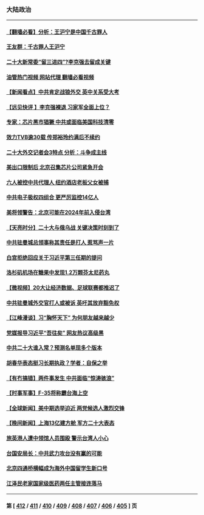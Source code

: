 ### 大陆政治
---
#### [【翻墙必看】分析：王沪宁是中国千古罪人](../../pages/ncid277/n13849939.md?10211245) 
#### [王友群：千古罪人王沪宁](../../pages/ncid277/n13849773.md?10211245) 
#### [二十大新常委“留三进四”?李克强去留成关键](../../pages/ncid277/n13849755.md?10211245) 
#### [油管热门视频 网站代理 翻墙必看视频](http://132.145.103.77:81/youtube.html?10211245)
#### [【新闻看点】中共肯定战狼外交 英中关系受大考](../../pages/ncid277/n13849602.md?10211245) 
#### [【远见快评 】李克强裸退 习家军全面上位？](../../pages/ncid277/n13849744.md?10211245) 
#### [专家：芯片黑市猖獗 中共或面临美国科技清零](../../pages/ncid277/n13849710.md?10211245) 
#### [效力TVB逾30载 传郑裕玲约满后不续约](../../pages/ncid277/n13849707.md?10211245) 
#### [二十大外交记者会3特点 分析：斗争成主线](../../pages/ncid277/n13849596.md?10211245) 
#### [美出口限制后 北京召集芯片公司紧急开会](../../pages/ncid277/n13849697.md?10211245) 
#### [六人被控中共代理人 纽约酒店老板父女被捕](../../pages/ncid277/n13849729.md?10211245) 
#### [中共电子极权四组合 更严厉监控14亿人](../../pages/ncid277/n13849352.md?10211245) 
#### [美将领警告：北京可能在2024年前入侵台湾](../../pages/ncid277/n13849667.md?10211245) 
#### [【天亮时分】二十大与俄乌战 关键决策时刻到了](../../pages/ncid277/n13849508.md?10211245) 
#### [中共驻曼城总领事称其责任是打人 惹骂声一片](../../pages/ncid277/n13849606.md?10211245) 
#### [白宫拒绝回应关于习近平第三任期的提问](../../pages/ncid277/n13849649.md?10211245) 
#### [洛杉矶机场在糖果中发现1.2万颗芬太尼药丸](../../pages/ncid277/n13849608.md?10211245) 
#### [【微视频】20大让经济数据、足球联赛都推迟了](../../pages/ncid277/n13849590.md?10211245) 
#### [中共驻曼城外交官打人或被诉 英吁其放弃豁免权](../../pages/ncid277/n13849485.md?10211245) 
#### [【江峰漫谈】习“胸怀天下” 为何朋友越来越少](../../pages/ncid277/n13849586.md?10211245) 
#### [党媒报导习近平“吾往矣” 网友热议高级黑](../../pages/ncid277/n13849463.md?10211245) 
#### [中共二十大谁入常？预测名单现多个版本](../../pages/ncid277/n13849395.md?10211245) 
#### [胡春华表态挺习长期执政？学者：自保之举](../../pages/ncid277/n13849448.md?10211245) 
#### [【有冇搞错】两件事发生 中共面临“惊涛骇浪”](../../pages/ncid277/n13849257.md?10211245) 
#### [【时事军事】F-35将称霸台海上空](../../pages/ncid277/n13848979.md?10211245) 
#### [【全球新闻】美中期选举迫近 两党候选人激烈交锋](../../pages/ncid277/n13849396.md?10211245) 
#### [【晚间新闻】上海13亿建方舱 军方二十大表态](../../pages/ncid277/n13849378.md?10211245) 
#### [旅英港人遭中领馆人员围殴 警示台湾人小心](../../pages/ncid277/n13849376.md?10211245) 
#### [台国安局长：中共武力攻台没有赢的可能](../../pages/ncid277/n13849200.md?10211245) 
#### [北京四通桥横幅成为海外中国留学生新口号](../../pages/ncid277/n13849361.md?10211245) 
#### [江泽民老家国家级医药两任主管接连落马](../../pages/ncid277/n13849267.md?10211245) 

---
#### 第 [ [412](./412.md?10211245) / [411](./411.md?10211245) / [410](./410.md?10211245) / [409](./409.md?10211245) / [408](./408.md?10211245) / [407](./407.md?10211245) / [406](./406.md?10211245) / [405](./405.md?10211245) ] 页
